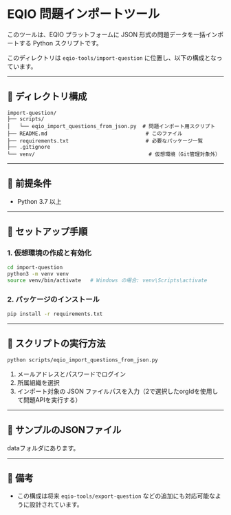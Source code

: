 # EQIO 問題インポートツール

このツールは、EQIO プラットフォームに JSON 形式の問題データを一括インポートする Python スクリプトです。

このディレクトリは `eqio-tools/import-question` に位置し、以下の構成となっています。

---

## 📁 ディレクトリ構成

```
import-question/
├── scripts/
│   └── eqio_import_questions_from_json.py  # 問題インポート用スクリプト
├── README.md                                # このファイル
├── requirements.txt                         # 必要なパッケージ一覧
├── .gitignore                               
└── venv/                                     # 仮想環境（Git管理対象外）
```

---

## 🧰 前提条件

- Python 3.7 以上

---

## 🧪 セットアップ手順

### 1. 仮想環境の作成と有効化

```bash
cd import-question
python3 -m venv venv
source venv/bin/activate   # Windows の場合: venv\Scripts\activate
```

### 2. パッケージのインストール

```bash
pip install -r requirements.txt
```

---

## 📝 スクリプトの実行方法

```bash
python scripts/eqio_import_questions_from_json.py
```

1. メールアドレスとパスワードでログイン  
2. 所属組織を選択  
3. インポート対象の JSON ファイルパスを入力（2で選択したorgIdを使用して問題APIを実行する）  

---

## 📁 サンプルのJSONファイル

dataフォルダにあります。

---

## 📌 備考

- この構成は将来 `eqio-tools/export-question` などの追加にも対応可能なように設計されています。
